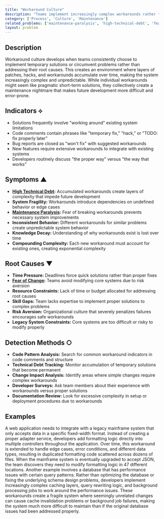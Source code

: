 ```yaml
---
title: "Workaround Culture"
description: "Teams implement increasingly complex workarounds rather than fixing root issues, creating layers of technical debt."
category: ['Process', 'Culture', 'Maintenance']
related_problems: ['maintenance-paralysis', 'high-technical-debt', 'fear-of-change']
layout: problem
---
```


## Description

Workaround culture develops when teams consistently choose to implement temporary solutions or circumvent problems rather than addressing their root causes. This creates an environment where layers of patches, hacks, and workarounds accumulate over time, making the system increasingly complex and unpredictable. While individual workarounds might seem like pragmatic short-term solutions, they collectively create a maintenance nightmare that makes future development more difficult and error-prone.

## Indicators ⟡
- Solutions frequently involve "working around" existing system limitations
- Code comments contain phrases like "temporary fix," "hack," or "TODO: fix properly later"
- Bug reports are closed as "won't fix" with suggested workarounds
- New features require extensive workarounds to integrate with existing systems
- Developers routinely discuss "the proper way" versus "the way that works"

## Symptoms ▲
- **[High Technical Debt](high-technical-debt.md):** Accumulated workarounds create layers of complexity that impede future development
- **System Fragility:** Workarounds introduce dependencies on undefined behavior or edge cases
- **[Maintenance Paralysis](maintenance-paralysis.md):** Fear of breaking workarounds prevents necessary system improvements
- **Inconsistent Behavior:** Different workarounds for similar problems create unpredictable system behavior
- **Knowledge Decay:** Understanding of why workarounds exist is lost over time
- **Compounding Complexity:** Each new workaround must account for existing ones, creating exponential complexity

## Root Causes ▼
- **Time Pressure:** Deadlines force quick solutions rather than proper fixes
- **[Fear of Change](fear-of-change.md):** Teams avoid modifying core systems due to risk aversion
- **Resource Constraints:** Lack of time or budget allocated for addressing root causes
- **Skill Gaps:** Team lacks expertise to implement proper solutions to complex problems
- **Risk Aversion:** Organizational culture that severely penalizes failures encourages safe workarounds
- **Legacy System Constraints:** Core systems are too difficult or risky to modify properly

## Detection Methods ○
- **Code Pattern Analysis:** Search for common workaround indicators in code comments and structure
- **Technical Debt Tracking:** Monitor accumulation of temporary solutions that become permanent
- **Change Impact Analysis:** Identify areas where simple changes require complex workarounds
- **Developer Surveys:** Ask team members about their experience with workarounds versus proper solutions
- **Documentation Review:** Look for excessive complexity in setup or deployment procedures due to workarounds

## Examples

A web application needs to integrate with a legacy mainframe system that only accepts data in a specific fixed-width format. Instead of creating a proper adapter service, developers add formatting logic directly into multiple controllers throughout the application. Over time, this workaround is extended to handle edge cases, error conditions, and different data types, resulting in duplicated formatting code scattered across dozens of files. When the mainframe system is eventually upgraded to accept JSON, the team discovers they need to modify formatting logic in 47 different locations. Another example involves a database that has performance issues with certain query patterns. Rather than optimizing the database or fixing the underlying schema design problems, developers implement increasingly complex caching layers, query rewriting logic, and background processing jobs to work around the performance issues. These workarounds create a fragile system where seemingly unrelated changes can cause cache invalidation problems or background job failures, making the system much more difficult to maintain than if the original database issues had been addressed properly.
